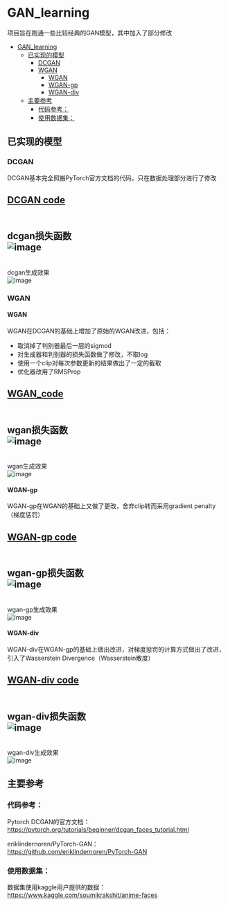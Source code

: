# GAN_learning
项目旨在跑通一些比较经典的GAN模型，其中加入了部分修改

- [GAN_learning](#gan-learning)
  * [已实现的模型](#------)
    + [DCGAN](#dcgan)
    + [WGAN](#wgan)
      - [WGAN](#wgan-1)
      - [WGAN-gp](#wgan-gp)
      - [WGAN-div](#wgan-div)
  * [主要参考](#----)
    + [代码参考：](#-----)
    + [使用数据集：](#------)


## 已实现的模型
### DCGAN
DCGAN基本完全照搬PyTorch官方文档的代码，只在数据处理部分进行了修改

[DCGAN code](https://github.com/NanaKoori/GAN_learning/blob/master/DCGAN/dcgan_test1.py)
---
<br/>dcgan损失函数<br>
![image](https://user-images.githubusercontent.com/40969794/125088843-62df8f00-e100-11eb-9125-3fad43957ccd.png)
---
<br/>dcgan生成效果</br>
![image](https://user-images.githubusercontent.com/40969794/125088939-7d196d00-e100-11eb-9533-a1e1e9d1077d.png)


### WGAN
#### WGAN
WGAN在DCGAN的基础上增加了原始的WGAN改进，包括：
- 取消掉了判别器最后一层的sigmod
- 对生成器和判别器的损失函数做了修改，不取log
- 使用一个clip对每次参数更新的结果做出了一定的截取
- 优化器改用了RMSProp

[WGAN_code](https://github.com/NanaKoori/GAN_learning/blob/master/WGAN/wgan_test_1.py)
---
<br/>wgan损失函数<br>
![image](https://user-images.githubusercontent.com/40969794/125089063-9d492c00-e100-11eb-88c4-edd5df47a154.png)
---
<br/>wgan生成效果</br>
![image](https://user-images.githubusercontent.com/40969794/125089087-a3d7a380-e100-11eb-93c2-ab576433de21.png)

#### WGAN-gp
WGAN-gp在WGAN的基础上又做了更改，舍弃clip转而采用gradient penalty（梯度惩罚）

[WGAN-gp code](https://github.com/NanaKoori/GAN_learning/blob/master/WGAN/wgan_test_2_wgan_gp.py)
---
<br/>wgan-gp损失函数<br>
![image](https://user-images.githubusercontent.com/40969794/125089272-d71a3280-e100-11eb-8ccf-bb8d261781d0.png)
---
<br/>wgan-gp生成效果</br>
![image](https://user-images.githubusercontent.com/40969794/125089458-fadd7880-e100-11eb-96a8-af6bba6572e6.png)

#### WGAN-div
WGAN-div在WGAN-gp的基础上做出改进，对梯度惩罚的计算方式做出了改进，引入了Wasserstein Divergence（Wasserstein散度）

[WGAN-div code](https://github.com/NanaKoori/GAN_learning/blob/master/WGAN/wgan_test_3_wgan_div.py)
---
<br/>wgan-div损失函数<br>
![image](https://user-images.githubusercontent.com/40969794/125089698-2b251700-e101-11eb-9c68-7906d654cead.png)
---
<br/>wgan-div生成效果</br>
![image](https://user-images.githubusercontent.com/40969794/125089744-32e4bb80-e101-11eb-9725-781a2bdb0c36.png)


## 主要参考
### 代码参考：
Pytorch DCGAN的官方文档：
https://pytorch.org/tutorials/beginner/dcgan_faces_tutorial.html

eriklindernoren/PyTorch-GAN：
https://github.com/eriklindernoren/PyTorch-GAN

### 使用数据集：
数据集使用kaggle用户提供的数据：
https://www.kaggle.com/soumikrakshit/anime-faces
